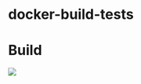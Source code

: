 # docker-build-tests

# Build
![](https://github.com/viltusvilks/docker-build-tests/workflows/main/badge.svg)
